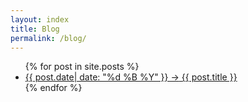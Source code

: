 ```yaml
---
layout: index
title: Blog
permalink: /blog/
---
```


<ul id="blogList">
  {% for post in site.posts %}
    <li>
      <a href="{{ post.url }}" class="blogPosting"><span class="postDate">{{ post.date| date: "%d %B %Y" }} →</span> {{ post.title }}</a>
    </li>
  {% endfor %}
</ul>


<style type="text/css">
  #num1{
    color: #454545;
  }
</style>